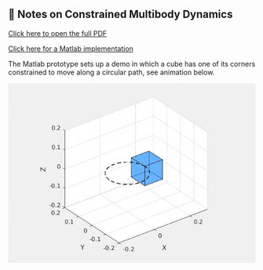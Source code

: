 ## 📄 Notes on Constrained Multibody Dynamics

[Click here to open the full PDF](constrained_multibody.pdf)

[Click here for a Matlab implementation](https://github.com/amcastro-tri/Constrained-Multibody-Matlab)

The Matlab prototype sets up a demo in which a cube has one of its corners
constrained to move along a circular path, see animation below. 

![Constrained cube demo](cube_animation.gif)